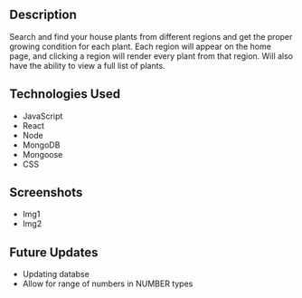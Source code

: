 ## Description
Search and find your house plants from different regions and get the proper growing condition for each plant.  Each region will appear on the home page, and clicking a region will render every plant from that region.  Will also have the ability to view a full list of plants.

## Technologies Used
- JavaScript
- React
- Node
- MongoDB
- Mongoose
- CSS

## Screenshots
- Img1
- Img2

## Future Updates
- Updating databse
- Allow for range of numbers in NUMBER types

